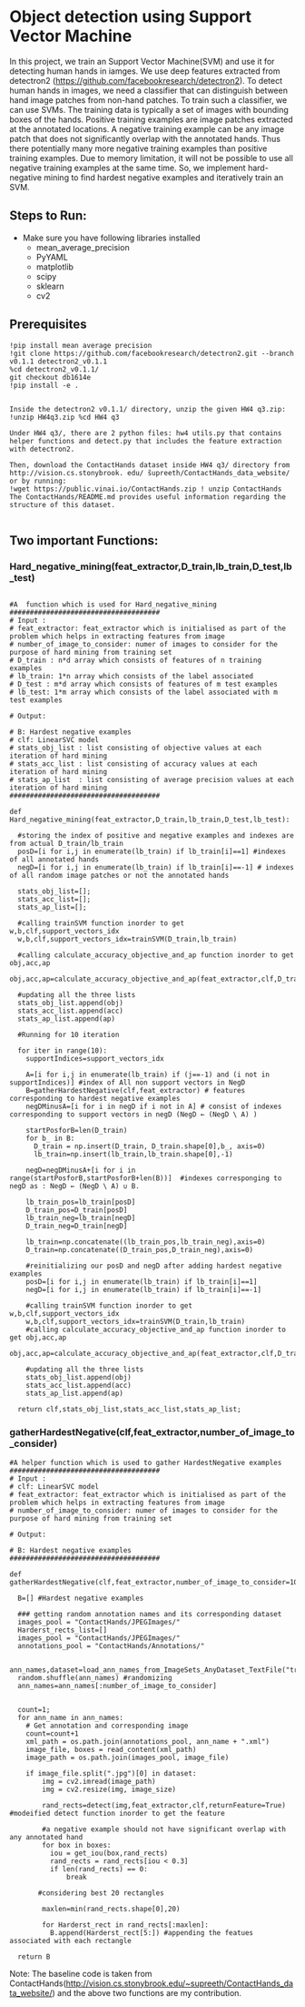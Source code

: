 # 

<h1> Object detection using Support Vector Machine</h1>

In this project, we train an Support Vector Machine(SVM) and use it for detecting human hands in iamges. We use deep features extracted from detectron2 (https://github.com/facebookresearch/detectron2). To detect human hands in images, we need a classifier that can distinguish between hand image patches from non-hand patches. To train such a classifier, we can use SVMs. The training data is typically a set of images with bounding boxes of the hands. Positive training examples are image patches extracted at the annotated locations. A negative training example can be any image patch that does not significantly overlap with the annotated hands. Thus there potentially many more negative training examples than positive training examples. Due to memory limitation, it will not be possible to use all negative training examples at the same time. So, we implement hard-negative mining to find hardest negative examples and iteratively train an SVM.

## Steps to Run:
* Make sure you have following libraries installed
  * mean_average_precision
  * PyYAML
  * matplotlib
  * scipy
  * sklearn
  * cv2
  
## Prerequisites
``` 
!pip install mean average precision
!git clone https://github.com/facebookresearch/detectron2.git --branch v0.1.1 detectron2_v0.1.1
%cd detectron2_v0.1.1/
git checkout db1614e
!pip install -e .


Inside the detectron2 v0.1.1/ directory, unzip the given HW4 q3.zip:
!unzip HW4q3.zip %cd HW4 q3

Under HW4 q3/, there are 2 python files: hw4 utils.py that contains helper functions and detect.py that includes the feature extraction with detectron2.

Then, download the ContactHands dataset inside HW4 q3/ directory from http://vision.cs.stonybrook. edu/ ̃supreeth/ContactHands_data_website/ or by running:
!wget https://public.vinai.io/ContactHands.zip ! unzip ContactHands
The ContactHands/README.md provides useful information regarding the structure of this dataset.


```

## Two important Functions:
<h3> Hard_negative_mining(feat_extractor,D_train,lb_train,D_test,lb_test) </h3>

```

#A  function which is used for Hard_negative_mining
#####################################
# Input :
# feat_extractor: feat_extractor which is initialised as part of the problem which helps in extracting features from image
# number_of_image_to_consider: numer of images to consider for the purpose of hard mining from training set
# D_train : n*d array which consists of features of n training examples
# lb_train: 1*n array which consists of the label associated 
# D_test : m*d array which consists of features of m test examples
# lb_test: 1*m array which consists of the label associated with m test examples

# Output:

# B: Hardest negative examples
# clf: LinearSVC model
# stats_obj_list : list consisting of objective values at each iteration of hard mining 
# stats_acc_list : list consisting of accuracy values at each iteration of hard mining 
# stats_ap_list  : list consisting of average precision values at each iteration of hard mining 
#####################################

def Hard_negative_mining(feat_extractor,D_train,lb_train,D_test,lb_test):

  #storing the index of positive and negative examples and indexes are from actual D_train/lb_train
  posD=[i for i,j in enumerate(lb_train) if lb_train[i]==1] #indexes of all annotated hands
  negD=[i for i,j in enumerate(lb_train) if lb_train[i]==-1] # indexes of all random image patches or not the annotated hands
 
  stats_obj_list=[];
  stats_acc_list=[];
  stats_ap_list=[];
  
  #calling trainSVM function inorder to get w,b,clf,support_vectors_idx
  w,b,clf,support_vectors_idx=trainSVM(D_train,lb_train)

  #calling calculate_accuracy_objective_and_ap function inorder to get obj,acc,ap
  obj,acc,ap=calculate_accuracy_objective_and_ap(feat_extractor,clf,D_train,lb_train,D_test,lb_test,w,b,support_vectors_idx,C=1)
  
  #updating all the three lists
  stats_obj_list.append(obj)
  stats_acc_list.append(acc)
  stats_ap_list.append(ap)
 
  #Running for 10 iteration 

  for iter in range(10):
    supportIndices=support_vectors_idx

    A=[i for i,j in enumerate(lb_train) if (j==-1) and (i not in supportIndices)] #index of All non support vectors in NegD
    B=gatherHardestNegative(clf,feat_extractor) # features corresponding to hardest negative examples
    negDMinusA=[i for i in negD if i not in A] # consist of indexes corresponding to support vectors in negD (NegD ← (NegD \ A) )
    
    startPosforB=len(D_train)
    for b_ in B:
      D_train = np.insert(D_train, D_train.shape[0],b_, axis=0)
      lb_train=np.insert(lb_train,lb_train.shape[0],-1)
      
    negD=negDMinusA+[i for i in range(startPosforB,startPosforB+len(B))]  #indexes corresponging to negD as : NegD ← (NegD \ A) ∪ B.
  
    lb_train_pos=lb_train[posD]
    D_train_pos=D_train[posD]
    lb_train_neg=lb_train[negD]
    D_train_neg=D_train[negD]
    
    lb_train=np.concatenate((lb_train_pos,lb_train_neg),axis=0)
    D_train=np.concatenate((D_train_pos,D_train_neg),axis=0)

    #reinitializing our posD and negD after adding hardest negative examples
    posD=[i for i,j in enumerate(lb_train) if lb_train[i]==1]
    negD=[i for i,j in enumerate(lb_train) if lb_train[i]==-1]
    
    #calling trainSVM function inorder to get w,b,clf,support_vectors_idx
    w,b,clf,support_vectors_idx=trainSVM(D_train,lb_train)
    #calling calculate_accuracy_objective_and_ap function inorder to get obj,acc,ap
    obj,acc,ap=calculate_accuracy_objective_and_ap(feat_extractor,clf,D_train,lb_train,D_test,lb_test,w,b,support_vectors_idx,C=1)
  
    #updating all the three lists
    stats_obj_list.append(obj)
    stats_acc_list.append(acc)
    stats_ap_list.append(ap)
    
  return clf,stats_obj_list,stats_acc_list,stats_ap_list;
 ```
 
<h3> gatherHardestNegative(clf,feat_extractor,number_of_image_to_consider) </h3>

```
#A helper function which is used to gather HardestNegative examples
#####################################
# Input :
# clf: LinearSVC model
# feat_extractor: feat_extractor which is initialised as part of the problem which helps in extracting features from image
# number_of_image_to_consider: numer of images to consider for the purpose of hard mining from training set

# Output:

# B: Hardest negative examples
#####################################

def gatherHardestNegative(clf,feat_extractor,number_of_image_to_consider=100):
 
  B=[] #Hardest negative examples

  ### getting random annotation names and its corresponding dataset
  images_pool = "ContactHands/JPEGImages/"
  Harderst_rects_list=[]
  images_pool = "ContactHands/JPEGImages/"
  annotations_pool = "ContactHands/Annotations/"
 
  ann_names,dataset=load_ann_names_from_ImageSets_AnyDataset_TextFile("train")
  random.shuffle(ann_names) #randomizing
  ann_names=ann_names[:number_of_image_to_consider]
 

  count=1;
  for ann_name in ann_names:
    # Get annotation and corresponding image
    count=count+1
    xml_path = os.path.join(annotations_pool, ann_name + ".xml")
    image_file, boxes = read_content(xml_path)
    image_path = os.path.join(images_pool, image_file)
    
    if image_file.split(".jpg")[0] in dataset:
        img = cv2.imread(image_path)
        img = cv2.resize(img, image_size)
        
        rand_rects=detect(img,feat_extractor,clf,returnFeature=True) #modeified detect function inorder to get the feature
        
        #a negative example should not have significant overlap with any annotated hand
        for box in boxes:
          iou = get_iou(box,rand_rects)
          rand_rects = rand_rects[iou < 0.3]
          if len(rand_rects) == 0:
              break
       
       #considering best 20 rectangles 

        maxlen=min(rand_rects.shape[0],20) 
        
        for Harderst_rect in rand_rects[:maxlen]:
          B.append(Harderst_rect[5:]) #appending the featues associated with each rectangle
      
  return B
```

Note: 
The baseline code is taken from ContactHands(http://vision.cs.stonybrook.edu/~supreeth/ContactHands_data_website/) and the above two functions are my contribution.
